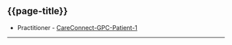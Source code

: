 ## {{page-title}}

- Practitioner - [CareConnect-GPC-Patient-1](
https://simplifier.net/guide/gpconnect-data-model/Home/FHIR-Assets/All-assets/Profiles/Profile--CareConnect-GPC-Patient-1?version=current)
---